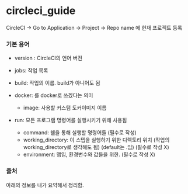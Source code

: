 # circleci_guide

CircleCI -> Go to Application -> Project -> Repo name 에 현재 프로젝트 등록

### 기본 용어
- version : CircleCI의 언어 버전
- jobs: 작업 목록
- build: 작업의 이름. build가 아니어도 됨
- docker: <executor>를 docker로 쓰겠다는 의미
  - image: 사용할 커스텀 도커이미지 이름

- run: 모든 프로그램 명령어를 실행시키기 위해 사용됨
  - command: 쉘을 통해 실행할 명령어들 (필수로 작성)
  - working_directory: 이 스텝을 실행하기 위한 디렉토리 위치 (작업의 working_directory로 생각해도 됨) (default는 .임) (필수로 작성 X)
  - environment: 맵임, 환경변수와 값들을 위한. (필수로 작성 X)





### 출처
아래의 정보를 내가 요약해서 정리함.



